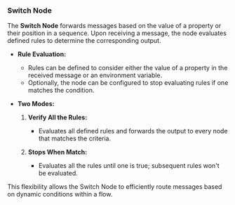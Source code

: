 ### Switch Node

The **Switch Node** forwards messages based on the value of a property or their position in a sequence. Upon receiving a message, the node evaluates defined rules to determine the corresponding output.

- **Rule Evaluation:**
  - Rules can be defined to consider either the value of a property in the received message or an environment variable.
  - Optionally, the node can be configured to stop evaluating rules if one matches the condition.

- **Two Modes:**
  1. **Verify All the Rules:**
     - Evaluates all defined rules and forwards the output to every node that matches the criteria.

  2. **Stops When Match:**
     - Evaluates all the rules until one is true; subsequent rules won't be evaluated.

This flexibility allows the Switch Node to efficiently route messages based on dynamic conditions within a flow.
